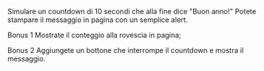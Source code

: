 Simulare un countdown di 10 secondi che alla fine dice "Buon anno!"
Potete stampare il messaggio in pagina con un semplice alert.

Bonus 1
Mostrate il conteggio alla rovescia in pagina;

Bonus 2
Aggiungete un bottone che interrompe il countdown e mostra il messaggio.
